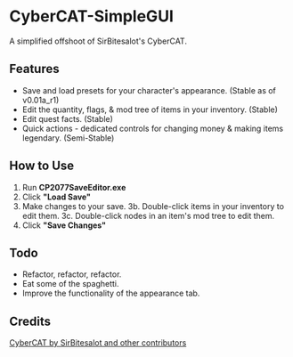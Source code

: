 # CyberCAT-SimpleGUI
A simplified offshoot of SirBitesalot's CyberCAT.

## Features
- Save and load presets for your character's appearance. (Stable as of v0.01a_r1)
- Edit the quantity, flags, & mod tree of items in your inventory. (Stable)
- Edit quest facts. (Stable)
- Quick actions - dedicated controls for changing money & making items legendary. (Semi-Stable)

## How to Use

 1. Run **CP2077SaveEditor.exe**
 2. Click **"Load Save"**
 3. Make changes to your save.
 3b. Double-click items in your inventory to edit them.
 3c. Double-click nodes in an item's mod tree to edit them.
 4. Click **"Save Changes"**
 
 ## Todo
 - Refactor, refactor, refactor.
 - Eat some of the spaghetti.
 - Improve the functionality of the appearance tab.

## Credits
[CyberCAT by SirBitesalot and other contributors](https://github.com/WolvenKit/CyberCAT)